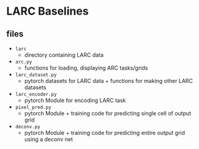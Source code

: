 # LARC Baselines

## files
- `larc`
	- directory containing LARC data
- `arc.py`
	- functions for loading, displaying ARC tasks/grids
- `larc_dataset.py`
    - pytorch datasets for LARC data + functions for making other LARC datasets
- `larc_encoder.py`
	- pytorch Module for encoding LARC task
- `pixel_pred.py`
	- pytorch Module + training code for predicting single cell of output grid
- `deconv.py`
    - pytorch Module + training code for predicting entire output grid using a deconv net
